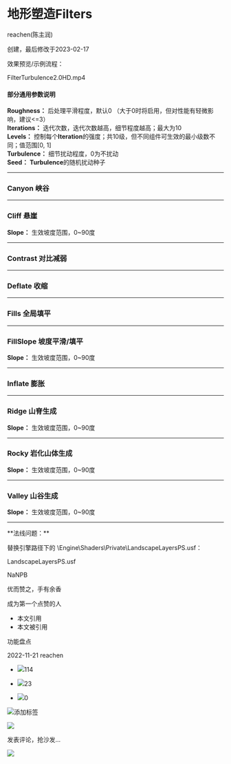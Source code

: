
# 地形塑造Filters

reachen(陈主润)

创建，最后修改于2023-02-17

效果预览/示例流程：

FilterTurbulence2.0HD.mp4

#### 部分通用参数说明

**Roughness：** 后处理平滑程度，默认0 （大于0时将启用，但对性能有轻微影响，建议<=3）  
**Iterations：** 迭代次数，迭代次数越高，细节程度越高；最大为10  
**Levels：** 控制每个**Iteration**的强度；共10级，但不同组件可生效的最小级数不同；值范围\[0, 1\]  
**Turbulence：** 细节扰动程度，0为不扰动  
**Seed：** **Turbulence**的随机扰动种子

* * *

### Canyon 峡谷

* * *

### Cliff 悬崖

**Slope：** 生效坡度范围，0~90度

* * *

### Contrast 对比减弱

* * *

### Deflate 收缩

* * *

### Fills 全局填平

* * *

### FillSlope 坡度平滑/填平

**Slope：** 生效坡度范围，0~90度

* * *

### Inflate 膨胀

* * *

### Ridge 山脊生成

**Slope：** 生效坡度范围，0~90度

* * *

### Rocky 岩化山体生成

**Slope：** 生效坡度范围，0~90度

* * *

### Valley 山谷生成

**Slope：** 生效坡度范围，0~90度

* * *

\*\*法线问题：\*\*

替换引擎路径下的 \\Engine\\Shaders\\Private\\LandscapeLayersPS.usf：

LandscapeLayersPS.usf

NaNPB

优而赞之，手有余香

成为第一个点赞的人

*   本文引用
*   本文被引用

功能盘点

2022-11-21 reachen

*   ![](1704813846-48f34ae457aeafc603ab0a403f103594.svg)114
    
*   ![](1704813846-0b95f0082c86623bb3ccf41eddc04c8b.png)23
    
*   ![](1704813846-fd7976f7b401fb858c859dda738b7af1.png)0
    

![](1704813846-58e5fa504b5449b7a89a07130def4d77.png)添加标签

![](1704813846-325ac912a48e528af8ab64d72cca36b5.svg)

发表评论，抢沙发...

![](1704813846-d56c24c81b5e5f02b023f9382e1ca21d.svg)

